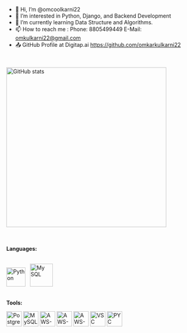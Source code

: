 - 👋 Hi, I’m @omcoolkarni22
- 👀 I’m interested in Python, Django, and Backend Development
- 🌱 I’m currently learning Data Structure and Algorithms.
- 📫 How to reach me : Phone: 8805499449 E-Mail: omkulkarni22@gmail.com
- 📤 GitHub Profile at Digitap.ai https://github.com/omkarkulkarni22


<br/>

<div align="center">
    <p align="left">
      <img src="https://github-readme-stats.vercel.app/api?username=omkarkulkarni22&show_icons=true&theme=dark&include_all_commits=true&count_private=true&include_al_pr=true" alt="GitHub stats" width="420"/>&nbsp;
    </p>
</div>

<br/>

**Languages:**  
<br/>

<div>
<img src="https://cdn.svgporn.com/logos/python.svg" alt="Python" width="50" height="50"> &nbsp;
<img src="https://cdn.svgporn.com/logos/mysql.svg" alt="My SQL" width="60" height="60">
</div>
<br/>

**Tools:**
<br/>

<div>
  
<img src="https://cdn.svgporn.com/logos/postgresql.svg" alt="PostgreSQL" width="40" height="40">
<img src="https://cdn.svgporn.com/logos/mysql.svg" alt="MySQL" width="40" height="40">

<img src="https://cdn.svgporn.com/logos/aws-s3.svg" alt="AWS-S3" width="40" height="40">
<img src="https://cdn.svgporn.com/logos/aws-cloudwatch.svg" alt="AWS-Cloudwatch" width="40" height="40">
<img src="https://cdn.svgporn.com/logos/aws-lambda.svg" alt="AWS-Lambda" width="40" height="40">

<img src="https://cdn.svgporn.com/logos/visual-studio-code.svg" alt="VSC" width="40" height="40">
<img src="https://cdn.svgporn.com/logos/pycharm.svg" alt="PYC" width="40" height="40">
  
</div>



<!---
omcoolkarni22/omcoolkarni22 is a ✨ special ✨ repository because its `README.md` (this file) appears on your GitHub profile.
You can click the Preview link to take a look at your changes.
--->
